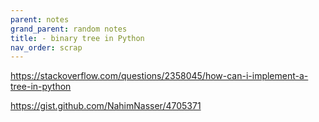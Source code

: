 ```yaml
---
parent: notes 
grand_parent: random notes 
title: - binary tree in Python 
nav_order: scrap 
---
```



https://stackoverflow.com/questions/2358045/how-can-i-implement-a-tree-in-python


https://gist.github.com/NahimNasser/4705371
